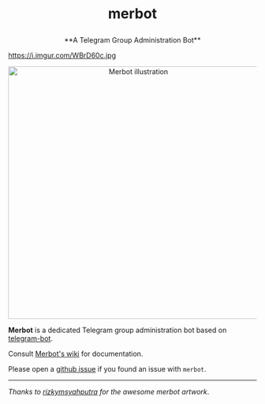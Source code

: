 # <p align="center">merbot

<p align="center">**A Telegram Group Administration Bot**

https://i.imgur.com/WBrD60c.jpg

<p align="center"><img src="https://raw.githubusercontent.com/wiki/rizaumami/merbot/_images/merbot.png" width="512" alt="Merbot illustration" title="Merbot illustration">

**Merbot** is a dedicated Telegram group administration bot based on [telegram-bot](https://github.com/yagop/telegram-bot).

Consult [Merbot's wiki](https://github.com/rizaumami/merbot/wiki) for documentation.

Please open a [github issue](https://github.com/rizaumami/merbot/issues) if you found an issue with `merbot`.

***

_Thanks to [rizkymsyahputra](https://github.com/rizkymsyahputra) for the awesome merbot artwork_.
